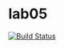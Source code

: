 # lab05

[![Build Status](https://travis-ci.org/GolubkovArtem/lab05.svg?branch=master)](https://travis-ci.org/GolubkovArtem/lab05)
